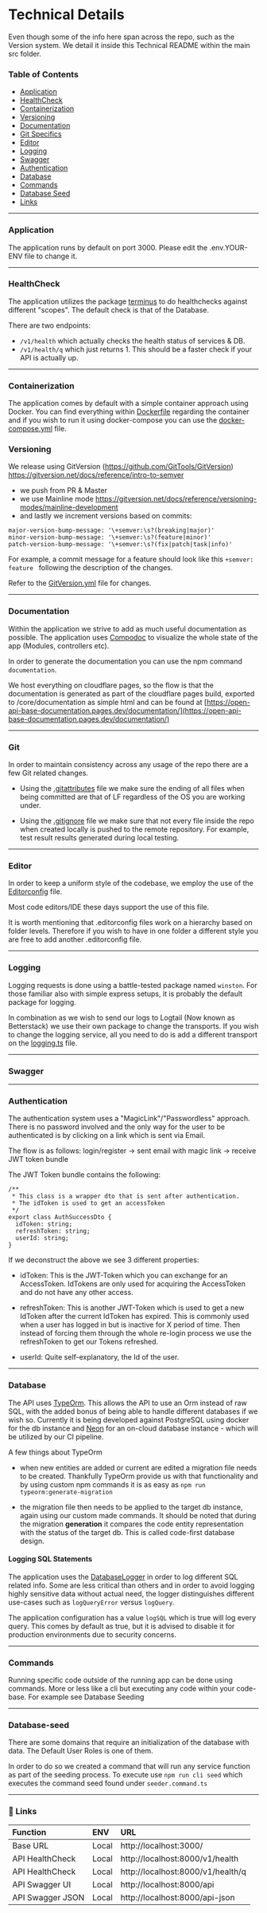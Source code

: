 # Technical Details

Even though some of the info here span across the repo, such as the Version system. We detail it inside this Technical
README within the main src folder.

### Table of Contents

- [Application](#application)
- [HealthCheck](#healtcheck)
- [Containerization](#containerization)
- [Versioning](#versioning)
- [Documentation](#documentation)
- [Git Specifics](#git)
- [Editor](#editor)
- [Logging](#logging)
- [Swagger](#swagger)
- [Authentication](#authentication)
- [Database](#database)
- [Commands](#commands)
- [Database Seed](#database-seed)
- [Links](#🔗-links)

---

### Application

The application runs by default on port 3000. Please edit the .env.YOUR-ENV file to change it.

---

### HealthCheck

The application utilizes the package [terminus](https://github.com/nestjs/terminus) to do healthchecks against different
"scopes". The default check is that of the Database.

There are two endpoints:

- `/v1/health` which actually checks the health status of services & DB.
- `/v1/health/q` which just returns 1. This should be a faster check if your API is actually up.

---

### Containerization

The application comes by default with a simple container approach using Docker. You can find everything within
[Dockerfile](../core/Dockerfile) regarding the container and if you wish to run it using docker-compose you can use the
[docker-compose.yml](../core/docker-compose.yml) file.

### Versioning

We release using GitVersion (https://github.com/GitTools/GitVersion)
https://gitversion.net/docs/reference/intro-to-semver

- we push from PR & Master
- we use Mainline mode https://gitversion.net/docs/reference/versioning-modes/mainline-development
- and lastly we increment versions based on commits:

```
major-version-bump-message: '\+semver:\s?(breaking|major)'
minor-version-bump-message: '\+semver:\s?(feature|minor)'
patch-version-bump-message: '\+semver:\s?(fix|patch|task|info)'
```

For example, a commit message for a feature should look like this `+semver: feature ` following the description of the
changes.

Refer to the [GitVersion.yml](../GitVersion.yml) file for changes.

---

### Documentation

Within the application we strive to add as much useful documentation as possible. The application uses
[Compodoc](https://compodoc.app/) to visualize the whole state of the app (Modules, controllers etc).

In order to generate the documentation you can use the npm command `documentation`.

We host everything on cloudflare pages, so the flow is that the documentation is generated as part of the cloudflare
pages build, exported to /core/documentation as simple html and can be found at
[https://open-api-base-documentation.pages.dev/documentation/](https://open-api-base-documentation.pages.dev/documentation/)

---

### Git

In order to maintain consistency across any usage of the repo there are a few Git related changes.

- Using the [.gitattributes](../.gitattributes) file we make sure the ending of all files when being committed are that
  of LF regardless of the OS you are working under.

- Using the [.gitignore](../.gitignore) file we make sure that not every file inside the repo when created locally is
  pushed to the remote repository. For example, test result results generated during local testing.

---

### Editor

In order to keep a uniform style of the codebase, we employ the use of the [Editorconfig](../.editorconfig) file.

Most code editors/IDE these days support the use of this file.

It is worth mentioning that .editorconfig files work on a hierarchy based on folder levels. Therefore if you wish to
have in one folder a different style you are free to add another .editorconfig file.

---

### Logging

Logging requests is done using a battle-tested package named `winston`. For those familiar also with simple express
setups, it is probably the default package for logging.

In combination as we wish to send our logs to Logtail (Now known as Betterstack) we use their own package to change the
transports. If you wish to change the logging service, all you need to do is add a different transport on the
[logging.ts](/core/src/logging.ts) file.

---

### Swagger

---

### Authentication

The authentication system uses a "MagicLink"/"Passwordless" approach. There is no password involved and the only way for
the user to be authenticated is by clicking on a link which is sent via Email.

The flow is as follows: login/register -> sent email with magic link -> receive JWT token bundle

The JWT Token bundle contains the following:

```
/**
 * This class is a wrapper dto that is sent after authentication.
 * The idToken is used to get an accessToken
 */
export class AuthSuccessDto {
  idToken: string;
  refreshToken: string;
  userId: string;
}
```

If we deconstruct the above we see 3 different properties:

- idToken: This is the JWT-Token which you can exchange for an AccessToken. IdTokens are only used for acquiring the
  AccessToken and do not have any other access.

- refreshToken: This is another JWT-Token which is used to get a new IdToken after the current IdToken has expired. This
  is commonly used when a user has logged in but is inactive for X period of time. Then instead of forcing them through
  the whole re-login process we use the refreshToken to get our Tokens refreshed.

- userId: Quite self-explanatory, the Id of the user.

---

### Database

The API uses [TypeOrm](https://typeorm.io/). This allows the API to use an Orm instead of raw SQL, with the added bonus
of being able to handle different databases if we wish so. Currently it is being developed against PostgreSQL using
docker for the db instance and [Neon](https://neon.tech) for an on-cloud database instance - which will be utilized by
our CI pipeline.

A few things about TypeOrm

- when new entities are added or current are edited a migration file needs to be created. Thankfully TypeOrm provide us
  with that functionality and by using custom npm commands it is as easy as `npm run typeorm:generate-migration`

- the migration file then needs to be applied to the target db instance, again using our custom made commands. It should
  be noted that during the migration **generation** it compares the code entity representation with the status of the
  target db. This is called code-first database design.

#### Logging SQL Statements

The application uses the [DatabaseLogger](../core/src/lib/database_logger.ts) in order to log different SQL related
info. Some are less critical than others and in order to avoid logging highly sensitive data without actual need, the
logger distinguishes different use-cases such as `logQueryError` versus `logQuery`.

The application configuration has a value `logSQL` which is true will log every query. This comes by default as true,
but it is advised to disable it for production environments due to security concerns.

---

### Commands

Running specific code outside of the running app can be done using commands. More or less like a cli but executing any
code within your code-base. For example see Database Seeding

---

### Database-seed

There are some domains that require an initialization of the database with data. The Default User Roles is one of them.

In order to do so we created a command that will run any service function as part of the seeding process. To execute use
`npm run cli seed` which executes the command seed found under `seeder.command.ts`

---

### 🔗 Links

| Function         | ENV   | URL                               |
| :--------------- | :---- | :-------------------------------- |
| Base URL         | Local | http://localhost:3000/            |
| API HealthCheck  | Local | http://localhost:8000/v1/health   |
| API HealthCheck  | Local | http://localhost:8000/v1/health/q |
| API Swagger UI   | Local | http://localhost:8000/api         |
| API Swagger JSON | Local | http://localhost:8000/api-json    |

<br/>
